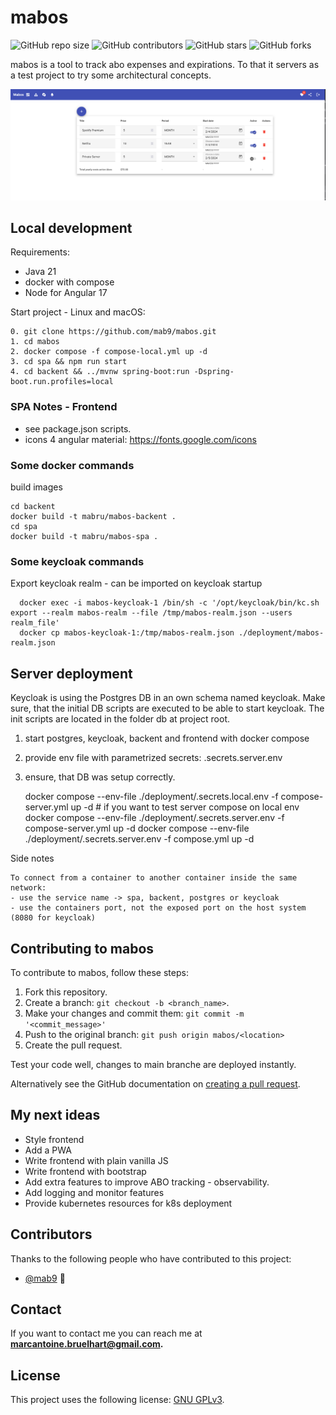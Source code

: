 # mabos

<!--- These are examples. See https://shields.io for others or to customize this set of shields. You might want to include dependencies, project status and licence info here --->
![GitHub repo size](https://img.shields.io/github/repo-size/mab9/mabos)
![GitHub contributors](https://img.shields.io/github/contributors/mab9/mabos)
![GitHub stars](https://img.shields.io/github/stars/mab9/mabos?style=social)
![GitHub forks](https://img.shields.io/github/forks/mab9/mabos?style=social)
<!--![Twitter Follow](https://img.shields.io/twitter/follow/mab9?style=social)-->

mabos is a tool to track abo expenses and expirations. To that it servers as a test project to try some architectural concepts.

![mabos-overview](spa-v1/src/assets/mabos-overview.png "mabos-overview")

## Local development

Requirements:
- Java 21
- docker with compose
- Node for Angular 17

Start project - Linux and macOS:
```
0. git clone https://github.com/mab9/mabos.git
1. cd mabos
2. docker compose -f compose-local.yml up -d
3. cd spa && npm run start
4. cd backent && ../mvnw spring-boot:run -Dspring-boot.run.profiles=local
```

### SPA Notes - Frontend

- see package.json scripts.
- icons 4 angular material: https://fonts.google.com/icons


### Some docker commands

build images

    cd backent
    docker build -t mabru/mabos-backent .
    cd spa
    docker build -t mabru/mabos-spa .

### Some keycloak commands

Export keycloak realm - can be imported on keycloak startup

      docker exec -i mabos-keycloak-1 /bin/sh -c '/opt/keycloak/bin/kc.sh export --realm mabos-realm --file /tmp/mabos-realm.json --users realm_file'
      docker cp mabos-keycloak-1:/tmp/mabos-realm.json ./deployment/mabos-realm.json


## Server deployment

Keycloak is using the Postgres DB in an own schema named keycloak.
Make sure, that the initial DB scripts are executed to be able to start keycloak.
The init scripts are located in the folder db at project root.


1. start postgres, keycloak, backent and frontend with docker compose
2. provide env file with parametrized secrets: .secrets.server.env
3. ensure, that DB was setup correctly.

   docker compose --env-file ./deployment/.secrets.local.env -f compose-server.yml up -d # if you want to test server compose on local env
   docker compose --env-file ./deployment/.secrets.server.env -f compose-server.yml up -d
   docker compose --env-file ./deployment/.secrets.server.env -f compose.yml up -d

Side notes

    To connect from a container to another container inside the same network:
    - use the service name -> spa, backent, postgres or keycloak
    - use the containers port, not the exposed port on the host system (8080 for keycloak)




## Contributing to mabos
<!--- If your README is long or you have some specific process or steps you want contributors to follow, consider creating a separate CONTRIBUTING.md file--->
To contribute to mabos, follow these steps:

1. Fork this repository.
2. Create a branch: `git checkout -b <branch_name>`.
3. Make your changes and commit them: `git commit -m '<commit_message>'`
4. Push to the original branch: `git push origin mabos/<location>`
5. Create the pull request.

Test your code well, changes to main branche are deployed instantly.

Alternatively see the GitHub documentation on [creating a pull request](https://help.github.com/en/github/collaborating-with-issues-and-pull-requests/creating-a-pull-request).

## My next ideas

- Style frontend 
- Add a PWA
- Write frontend with plain vanilla JS
- Write frontend with bootstrap
- Add extra features to improve ABO tracking - observability.
- Add logging and monitor features
- Provide kubernetes resources for k8s deployment

## Contributors

Thanks to the following people who have contributed to this project:

* [@mab9](https://github.com/mab9) 📖

<!-- You might want to consider using something like the [All Contributors](https://github.com/all-contributors/all-contributors) specification and its [emoji key](https://allcontributors.org/docs/en/emoji-key). -->

## Contact

If you want to contact me you can reach me at **marcantoine.bruelhart@gmail.com.**

## License
<!--- If you're not sure which open license to use see https://choosealicense.com/--->

This project uses the following license: [GNU GPLv3](https://choosealicense.com/licenses/gpl-3.0/).











